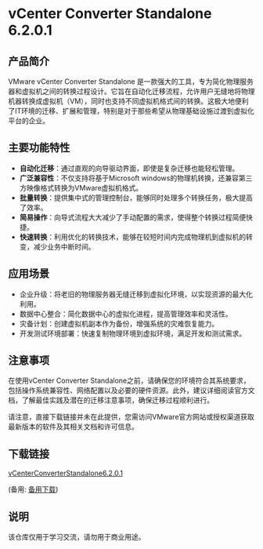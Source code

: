 # vCenter Converter Standalone 6.2.0.1

## 产品简介

VMware vCenter Converter Standalone 是一款强大的工具，专为简化物理服务器和虚拟机之间的转换过程设计。它旨在自动化迁移流程，允许用户无缝地将物理机器转换成虚拟机（VM），同时也支持不同虚拟机格式间的转换。这极大地便利了IT环境的迁移、扩展和管理，特别是对于那些希望从物理基础设施过渡到虚拟化平台的企业。

## 主要功能特性

- **自动化迁移**：通过直观的向导驱动界面，即使是复杂迁移也能轻松管理。
- **广泛兼容性**：不仅支持将基于Microsoft windows的物理机转换，还兼容第三方映像格式转换为VMware虚拟机格式。
- **批量转换**：提供集中式的管理控制台，能够同时处理多个转换任务，极大提高了效率。
- **简易操作**：向导式流程大大减少了手动配置的需求，使得整个转换过程简便快捷。
- **快速转换**：利用优化的转换技术，能够在较短时间内完成物理机到虚拟机的转变，减少业务中断时间。

## 应用场景

- 企业升级：将老旧的物理服务器无缝迁移到虚拟化环境，以实现资源的最大化利用。
- 数据中心整合：简化数据中心的虚拟化进程，提高管理效率和灵活性。
- 灾备计划：创建虚拟机副本作为备份，增强系统的灾难恢复能力。
- 开发测试环境部署：快速复制物理环境到虚拟环境，满足开发和测试需求。

## 注意事项

在使用vCenter Converter Standalone之前，请确保您的环境符合其系统要求，包括操作系统兼容性、网络配置以及必要的硬件资源。此外，建议详细阅读官方文档，了解最佳实践及潜在的迁移注意事项，确保迁移过程顺利进行。

请注意，直接下载链接并未在此提供，您需访问VMware官方网站或授权渠道获取最新版本的软件及其相关文档和许可信息。

## 下载链接
[vCenterConverterStandalone6.2.0.1](https://pan.quark.cn/s/0e9495b388bd) 

(备用: [备用下载](https://pan.baidu.com/s/1jtICE4pAgCaQAVcwB7vCAA?pwd=1234))

## 说明

该仓库仅用于学习交流，请勿用于商业用途。
